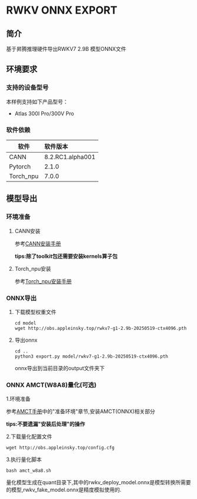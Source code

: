 # RWKV ONNX EXPORT  

## 简介

基于昇腾推理硬件导出RWKV7 2.9B 模型ONNX文件

## 环境要求

### 支持的设备型号

本样例支持如下产品型号：

- Atlas 300I Pro/300V Pro

### 软件依赖

| 软件      | 软件版本         |
| --------- | :--------------- |
| CANN      | 8.2.RC1.alpha001 |
| Pytorch   | 2.1.0            |
| Torch_npu | 7.0.0            |

## 模型导出

### 环境准备

1. CANN安装

   参考[CANN安装手册](https://www.hiascend.com/document/detail/zh/canncommercial/81RC1/softwareinst/instg/instg_0000.html?Mode=PmIns&InstallType=local&OS=Ubuntu&Software=cannToolKit)

   **tips:除了toolkit包还需要安装kernels算子包**

2. Torch_npu安装

   参考[Torch_npu安装手册](https://www.hiascend.com/document/detail/zh/Pytorch/700/configandinstg/instg/insg_0004.html)

### ONNX导出

1. 下载模型权重文件

   ```
   cd model
   wget http://obs.appleinsky.top/rwkv7-g1-2.9b-20250519-ctx4096.pth
   ```

2. 导出onnx

   ```
   cd ..
   python3 export.py model/rwkv7-g1-2.9b-20250519-ctx4096.pth
   ```

   onnx导出到当前目录的output文件夹下

### ONNX AMCT(W8A8)量化(可选)

1.环境准备

参考[AMCT手册](https://www.hiascend.com/document/detail/zh/canncommercial/81RC1/devaids/devtools/amct/atlasamct_16_0011.html)中的"准备环境"章节,安装AMCT(ONNX)相关部分

**tips:不要遗漏"安装后处理"的操作**

2.下载量化配置文件

```
wget http://obs.appleinsky.top/config.cfg
```

3.执行量化脚本

```
bash amct_w8a8.sh
```

量化模型生成在quant目录下,其中的rwkv_deploy_model.onnx是模型转换所需要的模型,rwkv_fake_model.onnx是精度模拟使用的.
